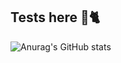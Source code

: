 ## Tests here 🤘🐈
![Anurag's GitHub stats](https://github-readme-stats.vercel.app/api?username=eduardbiellier&show_icons=true&theme=tokyonight)
<!--

![Top Langs](https://github-readme-stats.vercel.app/api/top-langs/?username=eduardbiellier&layout=compact)
**eduardbiellier/eduardbiellier** is a ✨ _special_ ✨ repository because its `README.md` (this file) appears on your GitHub profile.
Here are some ideas to get you started:
- 🔭 I’m currently working on ...
- 🌱 I’m currently learning ...
- 👯 I’m looking to collaborate on ...
- 🤔 I’m looking for help with ...
- 💬 Ask me about ...
- 📫 How to reach me: ...
- 😄 Pronouns: ...
- ⚡ Fun fact: ...
-->
